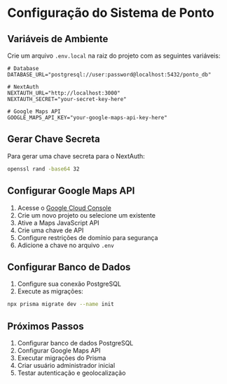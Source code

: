 # Configuração do Sistema de Ponto

## Variáveis de Ambiente

Crie um arquivo `.env.local` na raiz do projeto com as seguintes variáveis:

```env
# Database
DATABASE_URL="postgresql://user:password@localhost:5432/ponto_db"

# NextAuth
NEXTAUTH_URL="http://localhost:3000"
NEXTAUTH_SECRET="your-secret-key-here"

# Google Maps API
GOOGLE_MAPS_API_KEY="your-google-maps-api-key-here"
```

## Gerar Chave Secreta

Para gerar uma chave secreta para o NextAuth:

```bash
openssl rand -base64 32
```

## Configurar Google Maps API

1. Acesse o [Google Cloud Console](https://console.cloud.google.com/)
2. Crie um novo projeto ou selecione um existente
3. Ative a Maps JavaScript API
4. Crie uma chave de API
5. Configure restrições de domínio para segurança
6. Adicione a chave no arquivo `.env`

## Configurar Banco de Dados

1. Configure sua conexão PostgreSQL
2. Execute as migrações:

```bash
npx prisma migrate dev --name init
```

## Próximos Passos

1. Configurar banco de dados PostgreSQL
2. Configurar Google Maps API
3. Executar migrações do Prisma
4. Criar usuário administrador inicial
5. Testar autenticação e geolocalização
